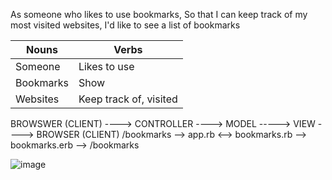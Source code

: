 <!-- As a <Stakeholder>,
So that <Motivation>,
I'd like <Task>. -->

As someone who likes to use bookmarks, 
So that I can keep track of my most visited websites,
I'd like to see a list of bookmarks

| Nouns      | Verbs |
| ----------- | -------- |
| Someone   | Likes to use      |
| Bookmarks   | Show     |
| Websites|Keep track of, visited|


BROWSWER (CLIENT) ----> CONTROLLER ----> MODEL -----> VIEW ----> BROWSER (CLIENT)
/bookmarks --> app.rb <--> bookmarks.rb --> bookmarks.erb --> /bookmarks


![image](https://github.com/makersacademy/course/blob/master/bookmark_manager/images/bookmark_manager_1.png?raw=true)